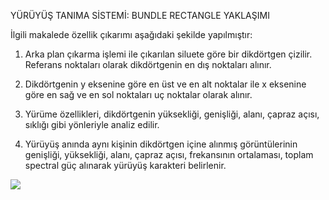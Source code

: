 

YÜRÜYÜŞ TANIMA SİSTEMİ: BUNDLE RECTANGLE YAKLAŞIMI

İlgili makalede özellik çıkarımı aşağıdaki şekilde yapılmıştır:

1) Arka plan çıkarma işlemi ile çıkarılan siluete göre bir dikdörtgen çizilir. Referans noktaları olarak dikdörtgenin en dış noktaları alınır.

2) Dikdörtgenin  y eksenine göre en üst ve en alt noktalar ile x eksenine göre en sağ ve en sol noktaları uç noktalar olarak alınır.

3) Yürüme özellikleri,  dikdörtgenin yüksekliği,  genişliği,  alanı,  çapraz açısı, sıklığı gibi yönleriyle analiz edilir.

4) Yürüyüş anında aynı kişinin dikdörtgen içine alınmış görüntülerinin genişliği, yüksekliği,  alanı,  çapraz açısı, frekansının ortalaması, toplam spectral güç alınarak yürüyüş karakteri belirlenir.

![](http://image.bayimg.com/2023e22af4a188207e51b7aa8fb219fc89678652.jpg)

